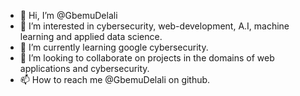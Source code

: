 - 👋 Hi, I’m @GbemuDelali
- 👀 I’m interested in cybersecurity, web-development, A.I, machine learning and applied data science.
- 🌱 I’m currently learning google cybersecurity.
- 💞️ I’m looking to collaborate on projects in the domains of web applications and cybersecurity.
- 📫 How to reach me @GbemuDelali on github.

<!---
GbemuDelali/GbemuDelali is a ✨ special ✨ repository because its `README.md` (this file) appears on your GitHub profile.
You can click the Preview link to take a look at your changes.
--->

